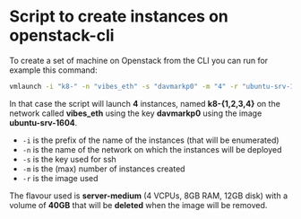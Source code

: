 # Script to create instances on openstack-cli
To create a set of machine on Openstack from the CLI you can run for example this command:
```bash
vmlaunch -i "k8-" -n "vibes_eth" -s "davmarkp0" -m "4" -r "ubuntu-srv-1604"
```
In that case the script will launch **4** instances, named **k8-{1,2,3,4}** on the network called **vibes_eth** using the key **davmarkp0** using the image **ubuntu-srv-1604**.
+ `-i` is the prefix of the name of the instances (that will be enumerated)
+ `-n` is the name of the network on which the instances will be deployed
+ `-s` is the key used for ssh
+ `-m` is the (max) number of instances created
+ `-r` is the image used

The flavour used is **server-medium** (4 VCPUs, 8GB RAM, 12GB disk) with a volume of **40GB** that will be **deleted** when the image will be removed.
